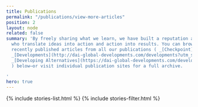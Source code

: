 ```yaml
---
title: Publications
permalink: "/publications/view-more-articles"
position: 2
layout: node
related: false
summary: 'By freely sharing what we learn, we have built a reputation as thought leaders
  who translate ideas into action and action into results. You can browse through
  recently published articles from all our publications ( _[Checkpoint](https://dai-global-checkpoint.com)_,
  _[Developments](http://dai-global-developments.com/developments?utm_source=daidotcom)_,
  _[Developing Alternatives](https://dai-global-developments.com/developing-alternatives?utm_source=daidotcom)_, _[Digital@DAI](http://dai-global-digital.com?utm_source=daidotcom)_
  ) below—or visit individual publication sites for a full archive.

'
hero: true
---
```


{% include stories-list.html %}
{% include stories-filter.html %}